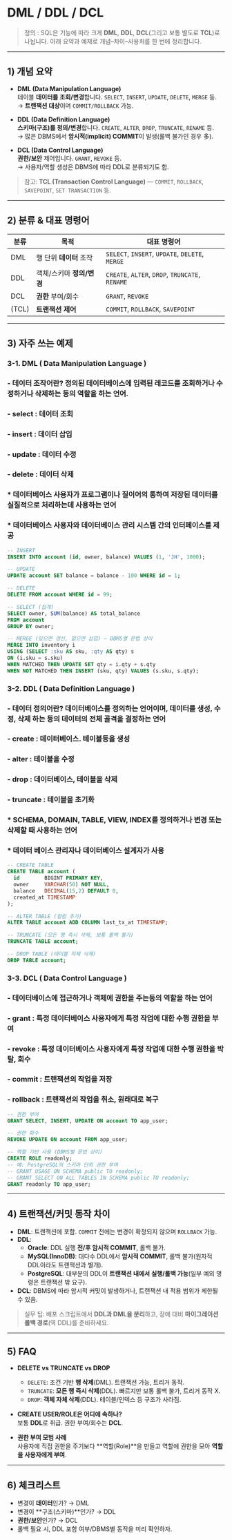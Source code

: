 # DML / DDL / DCL 

> 정의 : SQL은 기능에 따라 크게 **DML**, **DDL**, **DCL**(그리고 보통 별도로 **TCL**)로 나뉩니다. 아래 요약과 예제로 개념–차이–사용처를 한 번에 정리합니다.

---

## 1) 개념 요약

- **DML (Data Manipulation Language)**  
  테이블 **데이터를 조회/변경**합니다. `SELECT`, `INSERT`, `UPDATE`, `DELETE`, `MERGE` 등.  
  → **트랜잭션 대상**이며 `COMMIT/ROLLBACK` 가능.

- **DDL (Data Definition Language)**  
  **스키마(구조)를 정의/변경**합니다. `CREATE`, `ALTER`, `DROP`, `TRUNCATE`, `RENAME` 등.  
  → 많은 DBMS에서 **암시적(implicit) COMMIT**이 발생(롤백 불가인 경우 多).

- **DCL (Data Control Language)**  
  **권한/보안** 제어입니다. `GRANT`, `REVOKE` 등.  
  → 사용자/역할 생성은 DBMS에 따라 DDL로 분류되기도 함.

> 참고: **TCL (Transaction Control Language)** — `COMMIT`, `ROLLBACK`, `SAVEPOINT`, `SET TRANSACTION` 등.

---

## 2) 분류 & 대표 명령어

| 분류 | 목적 | 대표 명령어 |
|---|---|---|
| DML | 행 단위 **데이터** 조작 | `SELECT`, `INSERT`, `UPDATE`, `DELETE`, `MERGE` |
| DDL | 객체/스키마 **정의/변경** | `CREATE`, `ALTER`, `DROP`, `TRUNCATE`, `RENAME` |
| DCL | **권한** 부여/회수 | `GRANT`, `REVOKE` |
| (TCL) | **트랜잭션 제어** | `COMMIT`, `ROLLBACK`, `SAVEPOINT` |

---

## 3) 자주 쓰는 예제

### 3-1. DML ( Data Manipulation Language )

### - 데이터 조작어란? 정의된 데이터베이스에 입력된 레코드를 조회하거나 수정하거나 삭제하는 등의 역할을 하는 언어.
### - select : 데이터 조회
### - insert : 데이터 삽입
### - update : 데이터 수정
### - delete : 데이터 삭제

### * 데이터베이스 사용자가 프로그램이나 질이어의 통하여 저장된 데이터를 실질적으로 처리하는데 사용하는 언어
### * 데이터베이스 사용자와 데이터베이스 관리 시스템 간의 인터페이스를 제공

```sql
-- INSERT
INSERT INTO account (id, owner, balance) VALUES (1, 'JH', 1000);

-- UPDATE
UPDATE account SET balance = balance - 100 WHERE id = 1;

-- DELETE
DELETE FROM account WHERE id = 99;

-- SELECT (집계)
SELECT owner, SUM(balance) AS total_balance
FROM account
GROUP BY owner;

-- MERGE (있으면 갱신, 없으면 삽입) — DBMS별 문법 상이
MERGE INTO inventory i
USING (SELECT :sku AS sku, :qty AS qty) s
ON (i.sku = s.sku)
WHEN MATCHED THEN UPDATE SET qty = i.qty + s.qty
WHEN NOT MATCHED THEN INSERT (sku, qty) VALUES (s.sku, s.qty);
```

### 3-2. DDL ( Data Definition Language )

### - 데이터 정의어란? 데이터베이스를 정의하는 언어이며, 데이터를 생성, 수정, 삭제 하는 등의 데이터의 전체 골격을 결정하는 언어
### - create : 데이터베이스. 테이블등을 생성
### - alter : 테이블을 수정
### - drop : 데이터베이스, 테이블을 삭제
### - truncate : 테이블을 초기화

### * SCHEMA, DOMAIN, TABLE, VIEW, INDEX를 정의하거나 변경 또는 삭제할 때 사용하는 언어
### * 데이터 베이스 관리자나 데이터베이스 설계자가 사용

```sql
-- CREATE TABLE
CREATE TABLE account (
  id        BIGINT PRIMARY KEY,
  owner     VARCHAR(50) NOT NULL,
  balance   DECIMAL(15,2) DEFAULT 0,
  created_at TIMESTAMP
);

-- ALTER TABLE (컬럼 추가)
ALTER TABLE account ADD COLUMN last_tx_at TIMESTAMP;

-- TRUNCATE (모든 행 즉시 삭제, 보통 롤백 불가)
TRUNCATE TABLE account;

-- DROP TABLE (테이블 자체 삭제)
DROP TABLE account;
```

### 3-3. DCL ( Data Control Language )

### - 데이터베이스에 접근하거나 객체에 권한을 주는등의 역할을 하는 언어
### - grant : 특정 데이터베이스 사용자에게 특정 작업에 대한 수행 권한을 부여
### - revoke : 특정 데이터베이스 사용자에게 특정 작업에 대한 수행 권한을 **박탈, 회수**
### - commit : 트랜잭션의 작업을 저장
### - rollback : 트랜잭션의 작업을 **취소, 원래대로 복구**


```sql
-- 권한 부여
GRANT SELECT, INSERT, UPDATE ON account TO app_user;

-- 권한 회수
REVOKE UPDATE ON account FROM app_user;

-- 역할 기반 사용 (DBMS별 문법 상이)
CREATE ROLE readonly;
-- 예: PostgreSQL의 스키마 단위 권한 부여
-- GRANT USAGE ON SCHEMA public TO readonly;
-- GRANT SELECT ON ALL TABLES IN SCHEMA public TO readonly;
GRANT readonly TO app_user;
```

---

## 4) 트랜잭션/커밋 동작 차이

- **DML**: 트랜잭션에 포함. `COMMIT` 전에는 변경이 확정되지 않으며 `ROLLBACK` 가능.
- **DDL**:  
  - **Oracle**: DDL 실행 **전/후 암시적 COMMIT**, 롤백 불가.  
  - **MySQL(InnoDB)**: 대다수 DDL에서 **암시적 COMMIT**, 롤백 불가(원자적 DDL이라도 트랜잭션과 별개).  
  - **PostgreSQL**: 대부분의 DDL이 **트랜잭션 내에서 실행/롤백 가능**(일부 예외 명령은 트랜잭션 밖 요구).
- **DCL**: DBMS에 따라 암시적 커밋이 발생하거나, 트랜잭션 내 적용 범위가 제한될 수 있음.

> 실무 팁: 배포 스크립트에서 **DDL과 DML을 분리**하고, 장애 대비 **마이그레이션 롤백 경로**(역 DDL)를 준비하세요.

---

## 5) FAQ

- **DELETE vs TRUNCATE vs DROP**  
  - `DELETE`: 조건 기반 **행 삭제**(DML). 트랜잭션 가능, 트리거 동작.  
  - `TRUNCATE`: **모든 행 즉시 삭제**(DDL). 빠르지만 보통 롤백 불가, 트리거 동작 X.  
  - `DROP`: **객체 자체 삭제**(DDL). 테이블/인덱스 등 구조가 사라짐.

- **CREATE USER/ROLE은 어디에 속하나?**  
  보통 **DDL**로 취급. 권한 부여/회수는 **DCL**.

- **권한 부여 모범 사례**  
  사용자에 직접 권한을 주기보다 **역할(Role)**을 만들고 역할에 권한을 모아 **역할을 사용자에게 부여**.

---

## 6) 체크리스트

- 변경이 **데이터**인가? → DML  
- 변경이 **구조(스키마)**인가? → DDL  
- **권한/보안**인가? → DCL  
- 롤백 필요 시, DDL 포함 여부/DBMS별 동작을 미리 확인하자.
